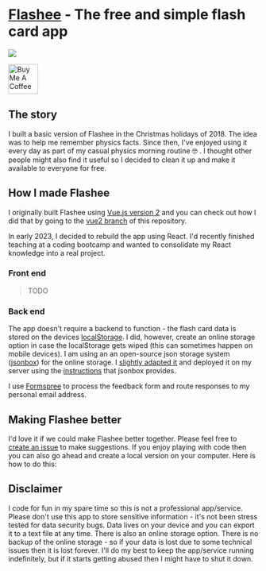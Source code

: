 # [Flashee](https://flashee.lilley.io/) - The free and simple flash card app

<a href="https://flashee.lilley.io/" target="_blank"><img src="https://flashee.lilley.io/img/logo.441e7873.svg"></a>

<a href="https://www.buymeacoffee.com/mklilley" target="_blank"><img src="https://cdn.buymeacoffee.com/buttons/v2/default-yellow.png" alt="Buy Me A Coffee" height = "60" ></a>

## The story

I built a basic version of Flashee in the Christmas holidays of 2018. The idea was to help me remember physics facts. Since then, I've enjoyed using it every day as part of my casual physics morning routine 🤓 . I thought other people might also find it useful so I decided to clean it up and make it available to everyone for free.

## How I made Flashee

I originally built Flashee using [Vue.js version 2](https://v2.vuejs.org/) and you can check out how I did that by going to the [vue2 branch](https://github.com/mklilley/flashee/tree/vue2) of this repository.

In early 2023, I decided to rebuild the app using React. I'd recently finished teaching at a coding bootcamp and wanted to consolidate my React knowledge into a real project.

### Front end

> TODO

### Back end

The app doesn't require a backend to function - the flash card data is stored on the devices [localStorage](https://blog.logrocket.com/the-complete-guide-to-using-localstorage-in-javascript-apps-ba44edb53a36/). I did, however, create an online storage option in case the localStorage gets wiped (this can sometimes happen on mobile devices). I am using an an open-source json storage system ([jsonbox](https://jsonbox.io/)) for the online storage. I [slightly adapted it](https://github.com/mklilley/jsonbox/) and deployed it on my server using the [instructions](https://github.com/mklilley/jsonbox#how-to-run-locally) that jsonbox provides.

I use [Formspree](https://formspree.io/) to process the feedback form and route responses to my personal email address.

## Making Flashee better

I'd love it if we could make Flashee better together. Please feel free to [create an issue](https://github.com/mklilley/flashee/issues) to make suggestions. If you enjoy playing with code then you can also go ahead and create a local version on your computer. Here is how to do this:

## Disclaimer

I code for fun in my spare time so this is not a professional app/service. Please don't use this app to store sensitive information - it's not been stress tested for data security bugs. Data lives on your device and you can export it to a text file at any time. There is also an online storage option. There is no backup of the online storage - so if your data is lost due to some technical issues then it is lost forever. I'll do my best to keep the app/service running indefinitely, but if it starts getting abused then I might have to shut it down.
